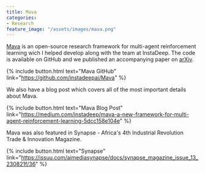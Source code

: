 ```yaml
---
title: Mava
categories:
- Research
feature_image: "/assets/images/mava.png"
---
```


[Mava](https://github.com/instadeepai/Mava) is an open-source research framework for multi-agent reinforcement learning wich I helped develop along with the team at InstaDeep. The code is available on GitHub and we published an accompanying paper on [arXiv](https://arxiv.org/pdf/2107.01460.pdf).

{% include button.html text="Mava GitHub" link="https://github.com/instadeepai/Mava" %}

We also have a blog post which covers all of the most important details about Mava. 

{% include button.html text="Mava Blog Post" link="https://medium.com/instadeep/mava-a-new-framework-for-multi-agent-reinforcement-learning-5dcc158e104e" %}

Mava was also featured in Synapse - Africa's 4th Industrial Revolution Trade & Innovation Magazine.

{% include button.html text="Synapse" link="https://issuu.com/aimediasynapse/docs/synapse_magazine_issue_13_230821f/36" %}